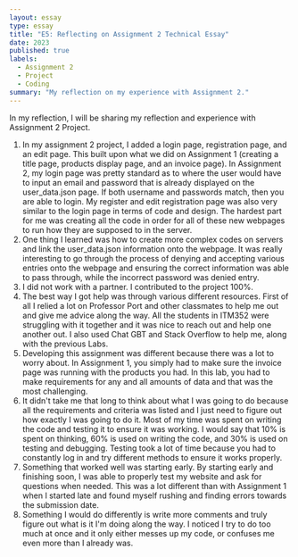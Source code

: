 ```yaml
---
layout: essay
type: essay
title: "E5: Reflecting on Assignment 2 Technical Essay"
date: 2023 
published: true
labels:
  - Assignment 2
  - Project
  - Coding
summary: "My reflection on my experience with Assignment 2."
---
```

In my reflection, I will be sharing my reflection and experience with Assignment 2 Project. 

1. In my assignment 2 project, I added a login page, registration page, and an edit page. This built upon what we did on Assignment 1 (creating a title page, products display page, and an invoice page). In Assignment 2, my login page was pretty standard as to where the user would have to input an email and password that is already displayed on the user_data.json page. If both username and passwords match, then you are able to login. My register and edit registration page was also very similar to the login page in terms of code and design. The hardest part for me was creating all the code in order for all of these new webpages to run how they are supposed to in the server. 
2. One thing I learned was how to create more complex codes on servers and link the user_data.json information onto the webpage. It was really interesting to go through the process of denying and accepting various entries onto the webpage and ensuring the correct information was able to pass through, while the incorrect password was denied entry. 
3. I did not work with a partner. I contributed to the project 100%. 
4. The best way I got help was through various different resources. First of all I relied a lot on Professor Port and other classmates to help me out and give me advice along the way. All the students in ITM352 were struggling with it together and it was nice to reach out and help one another out. I also used Chat GBT and Stack Overflow to help me, along with the previous Labs. 
5. Developing this assignment was different because there was a lot to worry about. In Assignment 1, you simply had to make sure the invoice page was running with the products you had. In this lab, you had to make requirements for any and all amounts of data and that was the most challenging. 
6. It didn't take me that long to think about what I was going to do because all the requirements and criteria was listed and I just need to figure out how exactly I was going to do it. Most of my time was spent on writing the code and testing it to ensure it was working. I would say that 10% is spent on thinking, 60% is used on writing the code, and 30% is used on testing and debugging. Testing took a lot of time because you had to constantly log in and try different methods to ensure it works properly. 
7. Something that worked well was starting early. By starting early and finishing soon, I was able to properly test my website and ask for questions when needed. This was a lot different than with Assignment 1 when I started late and found myself rushing and finding errors towards the submission date.
8. Something I would do differently is write more comments and truly figure out what is it I'm doing along the way. I noticed I try to do too much at once and it only either messes up my code, or confuses me even more than I already was. 
